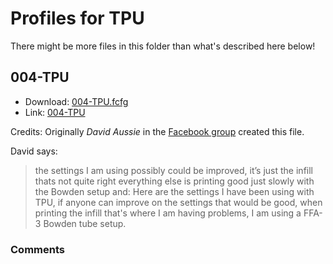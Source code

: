 # Profiles for TPU

There might be more files in this folder than what's described here below!

## 004-TPU

* Download: [004-TPU.fcfg](https://raw.githubusercontent.com/rille111/Flashforge-Adventurer-4/master/filament-profile-settings/tpu/004-TPU.fcfg)
* Link: [004-TPU](Hyper%20setting%20AD4.fcfg)

Credits: Originally *David Aussie* in the [Facebook group](https://www.facebook.com/groups/913241999042183/permalink/1575807069452336) created this file.

David says:
> the settings I am using possibly could be improved, it’s just the infill thats not quite right everything else is printing good just slowly with the Bowden setup
and:
> Here are the settings I have been using with TPU, if anyone can improve on the settings that would be good, when printing the infill that's where I am having problems, I am using a FFA-3 Bowden tube setup.
> 
### Comments



